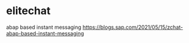 # elitechat
 abap based instant messaging
 https://blogs.sap.com/2021/05/15/zchat-abap-based-instant-messaging

